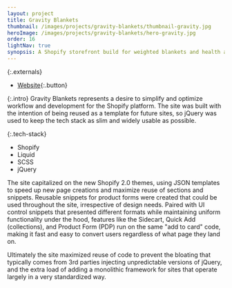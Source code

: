 ```yaml
---
layout: project
title: Gravity Blankets
thumbnail: /images/projects/gravity-blankets/thumbnail-gravity.jpg
heroImage: /images/projects/gravity-blankets/hero-gravity.jpg
order: 16
lightNav: true
synopsis: A Shopify storefront build for weighted blankets and health and wellness products
---
```

{:.externals}
 - [Website](https://gravityblankets.com/){:.button}

{:.intro}
Gravity Blankets represents a desire to simplify and optimize workflow and development for the Shopify platform. The site was built with the intention of being reused as a template for future sites, so jQuery was used to keep the tech stack as slim and widely usable as possible.

{:.tech-stack}
 - Shopify
 - Liquid
 - SCSS
 - jQuery

The site capitalized on the new Shopify 2.0 themes, using JSON templates to speed up new page creations and maximize reuse of sections and snippets. Reusable snippets for product forms were created that could be used throughout the site, irrespective of design needs. Paired with UI control snippets that presented different formats while maintaining uniform functionality under the hood, features like the Sidecart, Quick Add (collections), and Product Form (PDP) run on the same "add to card" code, making it fast and easy to convert users regardless of what page they land on.

Ultimately the site maximized reuse of code to prevent the bloating that typically comes from 3rd parties injecting unpredictable versions of jQuery, and the extra load of adding a monolithic framework for sites that operate largely in a very standardized way.
